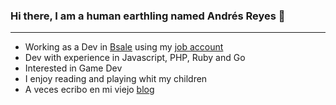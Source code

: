 ### Hi there, I am a human earthling named Andrés Reyes 👋

---

* Working as a Dev in [Bsale](https://www.bsale.cl/) using my [job account](https://github.com/areyes-bsale)
* Dev with experience in Javascript, PHP, Ruby and Go
* Interested in Game Dev
* I enjoy reading and playing whit my children  
* A veces ecribo en mi viejo [blog](https://www.programadorpobre.cl/)



